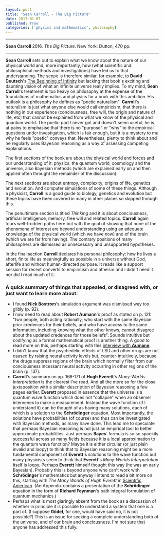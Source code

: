 ```yaml
---
layout: post
title: "Sean Carroll - The Big Picture"
date: 2017-01-07
published: true
categories: ['physics and mathematics', philosophy]
---
```



***
<b>Sean Carroll</b> 2016. _The Big Picture_. New York: Dutton, 470 pp.

***

**Sean Carroll** sets out to explain what we know about the nature of our physical world and, more importantly, how (what scientific and philosophical methods and investigations) have led us to that understanding.  The scope is therefore similar, for example, to **David Deutsch**'s [The Beginning of Infinity](http://timeteam.github.io/physics%20and%20mathematics/philosophy/2014/12/12/The-Beginning-of-Infinity.html) but lacking that book's exciting and daunting vision of what an infinite universe really implies.  To my mind, **Sean Carroll**'s treatment is too heavy on philosophy at the expense of the foundations of mathematics and physics for a book with this ambition. His outlook is a philosophy he defines as "poetic naturalism".  **Carroll**'s naturalism is just what anyone else would call empiricism, that there is nothing in our experience (conciousness, free will, the origin and nature of life, etc) that cannot be explained from what we know of the physical and quantum world.  The poetic part I never got and doesn't seem useful; he is at pains to emphasise that there is no "purpose" or "why" to the empirical questions under investigation, which is fair enough, but it is a mystery to me why he feels "poetic" conveys that. Nevertheless, plenty to think about and he regularly uses Bayesian reasoning as a way of assessing competing explanations.  

The first sections of the book are about the physical world and forces and our understanding of it: physics, the quantum world, cosmology and the universe, also Bayesian methods (which are explained early on and then applied often throught the remainder of the discussion).

The next sections are about entropy, complexity, origins of life, genetics and evolution.  And computer simulations of some of these things.  Although a physicist, **Carroll** is a good guide to biology, genetics and evolution but these topics have been covered in many in other places so skipped through this.

The penultimate section is titled _Thinking_ and it is about conciousness, artificial intelligence, memory, free will and related topics.  **Carroll** again tours well-trodden paths here but with the goal of showing that none of the phenomena of interest are beyond understanding using an adequate knowledge of the physical world (which we have now) and of the brain (which we are far from having).  The contrary positions of many philosophers are dismissed as unnecessary and unsupported hypotheses.

In the final section  **Carroll** declares his personal philosophy: how he lives a short, finite life as meaningfully as possible in a universe without God, afterlife and without human-directed purpose.  It reads like a support session for recent converts to empiricism and atheism and I didn't need it nor did I read much of it.

### A quick summary of things that appealed, or disagreed with, or just want to learn more about:

  * I found **Nick Bostrom**'s simulation argument was dismissed way too glibly (p. 92).  
  * I now need to read about **Robert Aumann**'s proof as stated on p. 121: "two people, both acting rationally, who start with the same Bayesian prior credences for their beliefs, and who have access to the same information, including knowing what the other knows, cannot disagree about the updated credences for those beliefs".  Sounds intuitive but codifying as a formal mathematical proof is another thing.  A good to read more on this, perhaps starting with this [interview with **Aumann**](http://www.ma.huji.ac.il/hart/papers/md-publ-aumann.pdf).
  * I didn't know that the psychedelic effects of LSD and other drugs are not caused by raising neural activity levels but, counter-intuitively, because the drugs suppress regions of the brain which normally filter from our conciousness incessant neural activity occurring in other regions of the brain (p. 137).
  *  **Carroll**'s summary on pp. 166-171 of **Hugh Everett**'s _Many-Worlds Interpretation_ is the clearest I've read.  And all the more so for the close juxtaposition with a similar description of Bayesian reasoning a few pages earlier.  **Everett** proposed in essence that the universe is a quantum wave function which does not "collapse" when an observer intervenes to make a measurement.  Instead the wave function (if I understand it) can be thought of as having many solutions, each of which is a solution to the **Schrödinger** equation.  Most importantly, the solutions have probabilities (of course) and thus can be investigated with Bayesian methods, as many have done.  This lead me to speculate that perhaps Bayesian reasoning is not just an empirical tool to better approximate probabilities.  Just perhaps **Bayes**' formula is so so spookily successful across so many fields because it is a local approximation to the quantum wave function?  Maybe it is either circular (or just plain invalid and loopy) to think that to Bayesian reasoning might be a more fundamental component of **Everett**'s solutions to the wave function but many physicists seem to think that **Everett**'s  _Many-Worlds Interpretation_ itself is loopy.  Perhaps **Everett** himself thought this way (he was an early Bayesian).  Probably this is beyond anyone who can't work with **Schrödinger**'s mathematics but anyway I intend to read a bit more on this, starting with _The Many Worlds of Hugh Everett_ in [Scientific American](https://www.scientificamerican.com/article/hugh-everett-biography/).  (An Appendix contains a presentation of the **Schrödinger** equation in the form of **Richard Feynman**'s path integral formulation of quantum mechanics.)
 * Perhaps what is most glaringly absent from the book as a discussion of whether in principle it is possible to understand a system that one is a part of.  (I suppose **Gödel**,  for one, would have said no, it is not possible?)  This is an issue for seeking a complete understanding both of the universe, and of our brain and conciousness. I'm not sure that anyone has addressed this fully.


